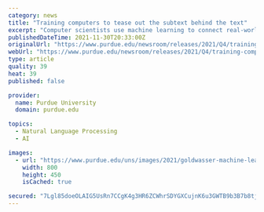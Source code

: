 ```yaml
---
category: news
title: "Training computers to tease out the subtext behind the text"
excerpt: "Computer scientists use machine learning to connect real-world events with text on social media and in news articles . WEST LAFAYETTE, Ind. – It is hard enough for humans to int"
publishedDateTime: 2021-11-30T20:33:00Z
originalUrl: "https://www.purdue.edu/newsroom/releases/2021/Q4/training-computers-to-tease-out-the-subtext-behind-the-text.html"
webUrl: "https://www.purdue.edu/newsroom/releases/2021/Q4/training-computers-to-tease-out-the-subtext-behind-the-text.html"
type: article
quality: 39
heat: 39
published: false

provider:
  name: Purdue University
  domain: purdue.edu

topics:
  - Natural Language Processing
  - AI

images:
  - url: "https://www.purdue.edu/uns/images/2021/goldwasser-machine-learningOG.jpg"
    width: 800
    height: 450
    isCached: true

secured: "7Lgl85doeOLAIG5UsRn7CCgK4g3HR6ZCWhrSDYGXCujnK6u3GWTB9b3B7b8tjitJE0cZMCmb8cELv8EI5EwBn+PJXxyC901BzkrLhurqgqTHFaUPR+UpEfbojegmoiEXt4YCB9OePWeyfsmsEHp+YynQKgdNuywVW3xN138sWN62gWvYbv44LXPqGL+TvindQB5MtUoL2cQTpic1ubuOYX+CAYj79dEnlT3ZaopQEA2eApudB3XSqQCZCurdsqgzSYBuJv0kRe+jnnCaf4kNAqlMWVCDeZBXhLP05lO1uHR/uGAiZpz/WOX3DYiPpnAYh9uiWnQqRs/6YH98dI4Gb8DkpJNVXs6IRfi2yB/7sJQ=;BCjgEorzJh7YNGIIxLdnlw=="
---
```


